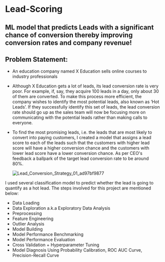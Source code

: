 # Lead-Scoring

## ML model that predicts Leads with a significant chance of conversion thereby improving conversion rates and company revenue!

## Problem Statement:
- An education company named X Education sells online courses to industry professionals
- Although X Education gets a lot of leads, its lead conversion rate is very poor. For example, if, say, they acquire 100 leads in a day, only about 30 of them are converted. To make this process more efficient, the company wishes to identify the most potential leads, also known as ‘Hot Leads’. If they successfully identify this set of leads, the lead conversion rate should go up as the sales team will now be focusing more on communicating with the potential leads rather than making calls to everyone.
- To find the most promising leads, i.e. the leads that are most likely to convert into paying customers, I created a model that assigns a lead score to each of the leads such that the customers with higher lead score will have a higher conversion chance and the customers with lower lead score have a lower conversion chance. As per CEO's feedback a ballpark of the target lead conversion rate to be around 80%.

  ![Lead_Conversion_Strategy_01_ad97bf9877](https://github.com/amanrai93/Lead-Scoring/assets/123299829/7bfed773-a4be-4c60-9228-ef2c6a63373b)


I used several classification model to predict whether the lead is going to quantify as a hot lead. The steps involved for this project are mentioned below:
- Data Loading
- Data Exploration a.k.a Exploratory Data Analysis
- Preprocessing
- Feature Engineering
- Outlier Analysis
- Model Building
- Model Performance Benchmarking
- Model Performance Evaluation
- Cross Validation + Hyperparameter Tuning
- Model Diagnosis Using Probability Calibration, ROC AUC Curve, Precision-Recall Curve
